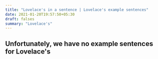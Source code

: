 ```yaml
---
title: "Lovelace's in a sentence | Lovelace's example sentences"
date: 2021-01-20T19:57:50+05:30
draft: falses
summary: "Lovelace's"
---
```

## Unfortunately, we have no example sentences for Lovelace's                 
